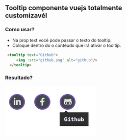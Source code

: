 ## Tooltip componente vuejs totalmente customizavél

### Como usar?

- Na prop text você pode passar o texto do tooltip.
- Coloque dentro do  <tooltip> </tooltip> o contéudo que irá ativar o tooltip.
 ``` html
  <tooltip text="Github">
      <img :src="github.png" alt="github"/>
   </tooltip>
  ```

### Resultado?

![Resultado](https://raw.githubusercontent.com/CaioFFerreira/tooltip-component-vue/master/images/tooltip.png?token=AH7RCEPFR6HIGT56IFZ6UOLAQSUCI)

